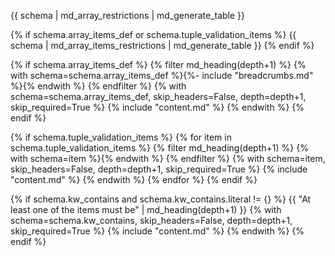 {{ schema | md_array_restrictions | md_generate_table }}

{% if schema.array_items_def or schema.tuple_validation_items %}
{{ schema | md_array_items_restrictions | md_generate_table }}
{% endif %}

{% if schema.array_items_def %}
{% filter md_heading(depth+1) %}
{% with schema=schema.array_items_def %}{%- include "breadcrumbs.md" %}{% endwith %}
{% endfilter %}
{% with schema=schema.array_items_def, skip_headers=False, depth=depth+1, skip_required=True %}
    {% include "content.md" %}
{% endwith %}
{% endif %}

{% if schema.tuple_validation_items %}
{% for item in schema.tuple_validation_items %}
    {% filter md_heading(depth+1) %}
    {% with schema=item %}{% endwith %}
    {% endfilter %}
    {% with schema=item, skip_headers=False, depth=depth+1, skip_required=True %}
        {% include "content.md" %}
    {% endwith %}
{% endfor %}
{% endif %}

{% if schema.kw_contains and schema.kw_contains.literal != {} %}
{{ "At least one of the items must be" | md_heading(depth+1) }}
{% with schema=schema.kw_contains, skip_headers=False, depth=depth+1, skip_required=True %}
    {% include "content.md" %}
{% endwith %}
{% endif %}